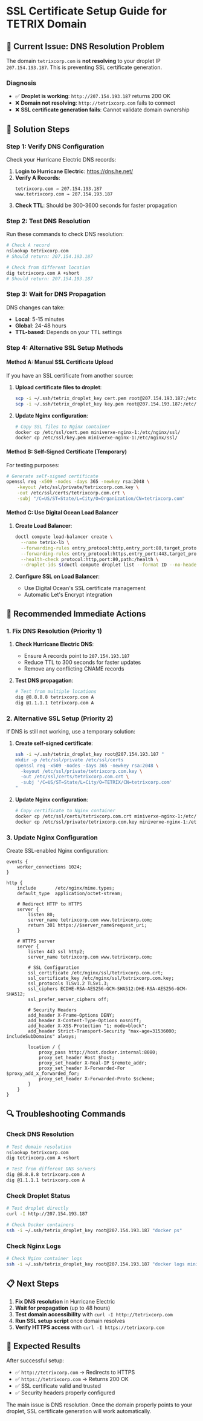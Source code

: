 # SSL Certificate Setup Guide for TETRIX Domain

## 🚨 **Current Issue: DNS Resolution Problem**

The domain `tetrixcorp.com` is **not resolving** to your droplet IP `207.154.193.187`. This is preventing SSL certificate generation.

### **Diagnosis**
- ✅ **Droplet is working**: `http://207.154.193.187` returns 200 OK
- ❌ **Domain not resolving**: `http://tetrixcorp.com` fails to connect
- ❌ **SSL certificate generation fails**: Cannot validate domain ownership

## 🔧 **Solution Steps**

### **Step 1: Verify DNS Configuration**

Check your Hurricane Electric DNS records:

1. **Login to Hurricane Electric**: https://dns.he.net/
2. **Verify A Records**:
   ```
   tetrixcorp.com → 207.154.193.187
   www.tetrixcorp.com → 207.154.193.187
   ```
3. **Check TTL**: Should be 300-3600 seconds for faster propagation

### **Step 2: Test DNS Resolution**

Run these commands to check DNS resolution:

```bash
# Check A record
nslookup tetrixcorp.com
# Should return: 207.154.193.187

# Check from different location
dig tetrixcorp.com A +short
# Should return: 207.154.193.187
```

### **Step 3: Wait for DNS Propagation**

DNS changes can take:
- **Local**: 5-15 minutes
- **Global**: 24-48 hours
- **TTL-based**: Depends on your TTL settings

### **Step 4: Alternative SSL Setup Methods**

#### **Method A: Manual SSL Certificate Upload**

If you have an SSL certificate from another source:

1. **Upload certificate files to droplet**:
   ```bash
   scp -i ~/.ssh/tetrix_droplet_key cert.pem root@207.154.193.187:/etc/ssl/
   scp -i ~/.ssh/tetrix_droplet_key key.pem root@207.154.193.187:/etc/ssl/
   ```

2. **Update Nginx configuration**:
   ```bash
   # Copy SSL files to Nginx container
   docker cp /etc/ssl/cert.pem miniverxe-nginx-1:/etc/nginx/ssl/
   docker cp /etc/ssl/key.pem miniverxe-nginx-1:/etc/nginx/ssl/
   ```

#### **Method B: Self-Signed Certificate (Temporary)**

For testing purposes:

```bash
# Generate self-signed certificate
openssl req -x509 -nodes -days 365 -newkey rsa:2048 \
    -keyout /etc/ssl/private/tetrixcorp.com.key \
    -out /etc/ssl/certs/tetrixcorp.com.crt \
    -subj "/C=US/ST=State/L=City/O=Organization/CN=tetrixcorp.com"
```

#### **Method C: Use Digital Ocean Load Balancer**

1. **Create Load Balancer**:
   ```bash
   doctl compute load-balancer create \
     --name tetrix-lb \
     --forwarding-rules entry_protocol:http,entry_port:80,target_protocol:http,target_port:80 \
     --forwarding-rules entry_protocol:https,entry_port:443,target_protocol:http,target_port:80 \
     --health-check protocol:http,port:80,path:/health \
     --droplet-ids $(doctl compute droplet list --format ID --no-header | head -1)
   ```

2. **Configure SSL on Load Balancer**:
   - Use Digital Ocean's SSL certificate management
   - Automatic Let's Encrypt integration

## 🎯 **Recommended Immediate Actions**

### **1. Fix DNS Resolution (Priority 1)**

1. **Check Hurricane Electric DNS**:
   - Ensure A records point to `207.154.193.187`
   - Reduce TTL to 300 seconds for faster updates
   - Remove any conflicting CNAME records

2. **Test DNS propagation**:
   ```bash
   # Test from multiple locations
   dig @8.8.8.8 tetrixcorp.com A
   dig @1.1.1.1 tetrixcorp.com A
   ```

### **2. Alternative SSL Setup (Priority 2)**

If DNS is still not working, use a temporary solution:

1. **Create self-signed certificate**:
   ```bash
   ssh -i ~/.ssh/tetrix_droplet_key root@207.154.193.187 "
   mkdir -p /etc/ssl/private /etc/ssl/certs
   openssl req -x509 -nodes -days 365 -newkey rsa:2048 \
     -keyout /etc/ssl/private/tetrixcorp.com.key \
     -out /etc/ssl/certs/tetrixcorp.com.crt \
     -subj '/C=US/ST=State/L=City/O=TETRIX/CN=tetrixcorp.com'
   "
   ```

2. **Update Nginx configuration**:
   ```bash
   # Copy certificate to Nginx container
   docker cp /etc/ssl/certs/tetrixcorp.com.crt miniverxe-nginx-1:/etc/nginx/ssl/
   docker cp /etc/ssl/private/tetrixcorp.com.key miniverxe-nginx-1:/etc/nginx/ssl/
   ```

### **3. Update Nginx Configuration**

Create SSL-enabled Nginx configuration:

```nginx
events {
    worker_connections 1024;
}

http {
    include       /etc/nginx/mime.types;
    default_type  application/octet-stream;

    # Redirect HTTP to HTTPS
    server {
        listen 80;
        server_name tetrixcorp.com www.tetrixcorp.com;
        return 301 https://$server_name$request_uri;
    }

    # HTTPS server
    server {
        listen 443 ssl http2;
        server_name tetrixcorp.com www.tetrixcorp.com;

        # SSL Configuration
        ssl_certificate /etc/nginx/ssl/tetrixcorp.com.crt;
        ssl_certificate_key /etc/nginx/ssl/tetrixcorp.com.key;
        ssl_protocols TLSv1.2 TLSv1.3;
        ssl_ciphers ECDHE-RSA-AES256-GCM-SHA512:DHE-RSA-AES256-GCM-SHA512;
        ssl_prefer_server_ciphers off;

        # Security Headers
        add_header X-Frame-Options DENY;
        add_header X-Content-Type-Options nosniff;
        add_header X-XSS-Protection "1; mode=block";
        add_header Strict-Transport-Security "max-age=31536000; includeSubDomains" always;

        location / {
            proxy_pass http://host.docker.internal:8080;
            proxy_set_header Host $host;
            proxy_set_header X-Real-IP $remote_addr;
            proxy_set_header X-Forwarded-For $proxy_add_x_forwarded_for;
            proxy_set_header X-Forwarded-Proto $scheme;
        }
    }
}
```

## 🔍 **Troubleshooting Commands**

### **Check DNS Resolution**
```bash
# Test domain resolution
nslookup tetrixcorp.com
dig tetrixcorp.com A +short

# Test from different DNS servers
dig @8.8.8.8 tetrixcorp.com A
dig @1.1.1.1 tetrixcorp.com A
```

### **Check Droplet Status**
```bash
# Test droplet directly
curl -I http://207.154.193.187

# Check Docker containers
ssh -i ~/.ssh/tetrix_droplet_key root@207.154.193.187 "docker ps"
```

### **Check Nginx Logs**
```bash
# Check Nginx container logs
ssh -i ~/.ssh/tetrix_droplet_key root@207.154.193.187 "docker logs miniverxe-nginx-1"
```

## 📋 **Next Steps**

1. **Fix DNS resolution** in Hurricane Electric
2. **Wait for propagation** (up to 48 hours)
3. **Test domain accessibility** with `curl -I http://tetrixcorp.com`
4. **Run SSL setup script** once domain resolves
5. **Verify HTTPS access** with `curl -I https://tetrixcorp.com`

## 🎯 **Expected Results**

After successful setup:
- ✅ `http://tetrixcorp.com` → Redirects to HTTPS
- ✅ `https://tetrixcorp.com` → Returns 200 OK
- ✅ SSL certificate valid and trusted
- ✅ Security headers properly configured

The main issue is DNS resolution. Once the domain properly points to your droplet, SSL certificate generation will work automatically.
